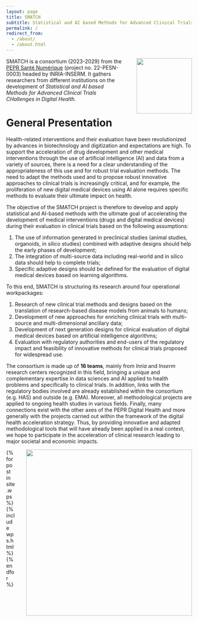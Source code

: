 ```yaml
---
layout: page
title: SMATCH
subtitle: Statistical and AI based Methods for Advanced Clinical Trials CHallenges in Digital Health
permalink: /
redirect_from:
  - /about/
  - /about.html
---
```


<img width="150" src="../assets/img/funding/france2030.png" style="float: right; margin-left: 30px; clear:both;"/>

SMATCH is a consortium (2023-2029) from the [PEPR Santé Numérique](https://www.inria.fr/fr/pepr-sante-numerique-projets) 
(project no. 22-PESN-0003) headed by INRIA-INSERM. It gathers researchers from 
different institutions on the development of 
*Statistical and AI based Methods for Advanced Clinical Trials CHallenges in Digital Health*.


# General Presentation

Health-related interventions and their evaluation have been revolutionized by advances 
in biotechnology and digitization and expectations are high. To support the acceleration 
of drug development and other medical interventions through the use of 
artificial intelligence (AI) and data from a variety of sources, there is a need 
for a clear understanding of the appropriateness of this use and for robust trial 
evaluation methods. The need to adapt the methods used and to propose robust 
innovative approaches to clinical trials is increasingly critical, and for example, 
the proliferation of new digital medical devices using AI alone requires specific 
methods to evaluate their ultimate impact on health.

The objective of the SMATCH project is therefore to develop and apply statistical 
and AI-based methods with the ultimate goal of accelerating the development of 
medical interventions (drugs and digital medical devices) during their 
evaluation in clinical trials based on the following assumptions: 

  1. The use of information generated in preclinical studies (animal studies, 
  organoids, in silico studies) combined with adaptive designs should help the 
  early phases of development;
  2. The integration of multi-source data including real-world and in silico data 
  should help to complete trials;
  3. Specific adaptive designs should be defined for the evaluation of digital 
  medical devices based on learning algorithms.

To this end, SMATCH is structuring its research around four operational workpackages:

  1. Research of new clinical trial methods and designs based on the translation 
  of research-based disease models from animals to humans;
  2. Development of new approaches for enriching clinical trials with multi-source 
  and multi-dimensional ancillary data;
  3. Development of next generation designs for clinical evaluation of digital 
  medical devices based on artificial intelligence algorithms;
  4. Evaluation with regulatory authorities and end-users of the regulatory impact 
  and feasibility of innovative methods for clinical trials proposed for widespread use.

The consortium is made up of **16 teams**, mainly from *Inria* and *Inserm* research 
centers recognized in this field, bringing a unique and complementary expertise 
in data sciences and AI applied to health problems and specifically to clinical 
trials. In addition, links with the regulatory bodies involved are already 
established within the consortium (e.g. HAS) and outside (e.g. EMA). Moreover, 
all methodological projects are applied to ongoing health studies in various fields.
Finally, many connections exist with the other axes of the PEPR Digital Health 
and more generally with the projects carried out within the framework of the 
digital health acceleration strategy. Thus, by providing innovative and adapted 
methodological tools that will have already been applied in a real context, we hope to participate in the acceleration of clinical research leading to major societal and economic impacts.

<img width="450" src="../assets/img/SMATCH_map.png" style="float: right; margin-left: 30px; clear:both;"/>

{% for post in site.wps %}
    {% include wps.html %}
{% endfor %}
